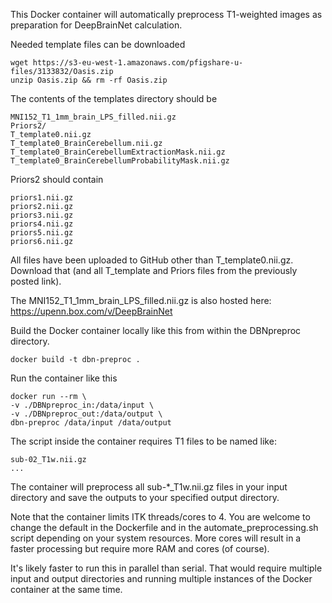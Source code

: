 This Docker container will automatically preprocess T1-weighted images as preparation for DeepBrainNet calculation.

Needed template files can be downloaded

```
wget https://s3-eu-west-1.amazonaws.com/pfigshare-u-files/3133832/Oasis.zip
unzip Oasis.zip && rm -rf Oasis.zip
```

The contents of the templates directory should be

```
MNI152_T1_1mm_brain_LPS_filled.nii.gz
Priors2/
T_template0.nii.gz
T_template0_BrainCerebellum.nii.gz
T_template0_BrainCerebellumExtractionMask.nii.gz
T_template0_BrainCerebellumProbabilityMask.nii.gz
```

Priors2 should contain
```
priors1.nii.gz
priors2.nii.gz
priors3.nii.gz
priors4.nii.gz
priors5.nii.gz
priors6.nii.gz
```

All files have been uploaded to GitHub other than T_template0.nii.gz. Download that (and all T_template and Priors files from the previously posted link).

The MNI152_T1_1mm_brain_LPS_filled.nii.gz is also hosted here: https://upenn.box.com/v/DeepBrainNet

Build the Docker container locally like this from within the DBNpreproc directory.
```
docker build -t dbn-preproc .
```

Run the container like this
```
docker run --rm \
-v ./DBNpreproc_in:/data/input \
-v ./DBNpreproc_out:/data/output \
dbn-preproc /data/input /data/output
```

The script inside the container requires T1 files to be named like:
```sub-01_T1w.nii.gz
sub-02_T1w.nii.gz
...
```

The container will preprocess all sub-*_T1w.nii.gz files in your input directory and save the outputs to your specified output directory.

Note that the container limits ITK threads/cores to 4. You are welcome to change the default in the Dockerfile and in the automate_preprocessing.sh script depending on your system resources. More cores will result in a faster processing but require more RAM and cores (of course).

It's likely faster to run this in parallel than serial. That would require multiple input and output directories and running multiple instances of the Docker container at the same time.
